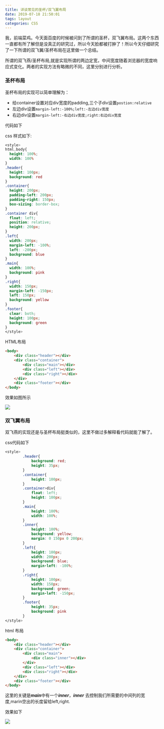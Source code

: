 ```yaml
---
title: 详谈常见的圣杯/双飞翼布局
date: 2019-07-18 21:50:01
tags: layout
categories: CSS
---
```


我，前端菜鸡。今天面百度的时候被问到了所谓的圣杯，双飞翼布局。这两个东西一直都有所了解但是没真正的研究过，所以今天脸都被打肿了！所以今天仔细研究了一下所谓的双飞翼/圣杯布局在这里做一个总结。

<!-- more -->

所谓的双飞燕/圣杯布局,就是实现所谓的两边定宽，中间宽度随着浏览器的宽度响应式变化。两者的实现方法有略微的不同，这里分别进行分析。

### 圣杯布局

圣杯布局的实现可以简单理解为：

* 给container设置对应div宽度的padding,三个子div设置`postion:relative`
* 左边div设置`margin-left:-100%;left:-左边div宽度`
* 右边div设置`margin-left:-右边div宽度;right:右边div宽度`

代码如下

css 样式如下:

```css
<style>
html,body{
  height: 100%;
  width: 100%
}
.header{
  height: 100px;
  background: red
}
.container{
  height: 200px;
  padding-left: 200px;
  padding-right: 150px;
  box-sizing: border-box;
}
.container div{
  float: left;
  position: relative;
  height: 200px;
}
.left{
  width: 200px;
  margin-left: -100%;
  left: -200px;
  background: blue
}
.main{
  width: 100%;
  background: pink
}
.right{
  width: 150px;
  margin-left: -150px;
  left: 150px;
  background: yellow
}
.footer{
  clear: both;
  height: 100px;
  background: green
}
</style>
```

HTML布局

```html
<body>
    <div class="header"></div>
    <div class="container">
        <div class="main"></div>
        <div class="left"></div>
        <div class="right"></div>
    </div>
    <div class="footer"></div>
</body>
```

效果如图所示

![](http://cdn.zheyao.top/holyGrail.png)



### 双飞翼布局

双飞燕的实现还是与圣杯布局挺类似的，这里不做过多解释看代码就能了解了。

css代码如下

```css
<style>
        .header{
            background: red;
            height: 35px;
        }
        .container{
            height: 100px;
        }
        .container>div{
            float: left;
            height: 100px;
        }
        .main{
            height: 100%;
            width: 100%;
        }
        .inner{
            height: 100%;
            background: yellow;
            margin: 0 150px 0 200px;
        }
        .left{
            height: 100px;
            width: 200px;
            background: blue;
            margin-left: -100%;
        }
        .right{
            height: 100px;
            width: 150px;
            background: green;
            margin-left: -150px;
        }
        .footer{
            height: 35px;
            background: pink
        }
</style>
```

html 布局

```html
<body>
    <div class="header"></div>
    <div class="container">
        <div class="main">
            <div class="inner"></div>
        </div>
        <div class="left"></div>
        <div class="right"></div>
    </div>
    <div class="footer"></div>
</body>
```

这里的关键是***main***中有一个***inner***，***inner*** 去控制我们所需要的中间列的宽度,marin空出的长度留给left,right.

效果如下

![](http://cdn.zheyao.top/fly.png)